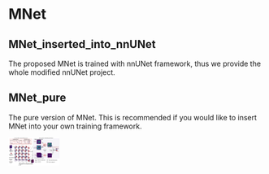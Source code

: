 # MNet
## MNet_inserted_into_nnUNet
The proposed MNet is trained with nnUNet framework, thus we provide the whole modified nnUNet project.

## MNet_pure
The pure version of MNet. This is recommended if you would like to insert MNet into your own training framework.

<img src="https://github.com/zfdong-code/MNet/blob/main/MNet.png" width="100px"> 

